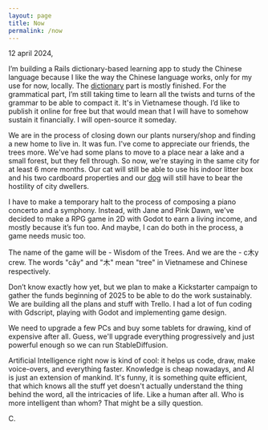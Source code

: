 ```yaml
---
layout: page
title: Now
permalink: /now
---
```


12 april 2024,

I’m building a Rails dictionary-based learning app to study the Chinese language because I like the way the Chinese language works,
only for my use for now, locally.
The [dictionary](/files/dictionary.png) part is mostly finished. For the grammatical part, I’m still taking time to learn all the twists and turns of the grammar to be able to compact it.
It's in Vietnamese though. I’d like to publish it online for free but that would mean that I will have to somehow sustain it financially.
I will open-source it someday.

We are in the process of closing down our plants nursery/shop and finding a new home to live in. It was fun. I've come to appreciate our friends, the trees more.
We've had some plans to move to a place near a lake and a small forest, but they fell through. So now, we're staying in the same city for at least 6 more months.
Our cat will still be able to use his indoor litter box and his two cardboard properties and our [dog](/files/painting_dog.jpg) will still have to bear the hostility of city dwellers.

I have to make a temporary halt to the process of composing a piano concerto and a symphony.
Instead, with Jane and Pink Dawn, we've decided to make a RPG game in 2D with Godot to earn a living income, and mostly because it’s fun too.
And maybe, I can do both in the process, a game needs music too.

The name of the game will be - Wisdom of the Trees. And we are the - c木y crew.
The words "cây" and "木" mean "tree" in Vietnamese and Chinese respectively.

Don’t know exactly how yet, but we plan to make a Kickstarter campaign to gather the funds beginning of 2025 to be able to do the work sustainably.
We are building all the plans and stuff with Trello. I had a lot of fun coding with Gdscript, playing with Godot and implementing game design.

We need to upgrade a few PCs and buy some tablets for drawing, kind of expensive after all.
Guess, we'll upgrade everything progressively and just powerful enough so we can run StableDiffusion.

Artificial Intelligence right now is kind of cool: it helps us code, draw, make voice-overs, and everything faster.
Knowledge is cheap nowadays, and AI is just an extension of mankind. It's funny, it is something quite efficient, that which knows all the stuff yet doesn't actually understand the thing behind the word, all the intricacies of life. Like a human after all. Who is more intelligent than whom? That might be a silly question.

C.
